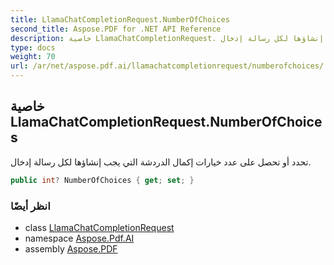 ```yaml
---
title: LlamaChatCompletionRequest.NumberOfChoices
second_title: Aspose.PDF for .NET API Reference
description: خاصية LlamaChatCompletionRequest. تحدد أو تحصل على عدد خيارات إكمال الدردشة التي يجب إنشاؤها لكل رسالة إدخال
type: docs
weight: 70
url: /ar/net/aspose.pdf.ai/llamachatcompletionrequest/numberofchoices/
---
```

## خاصية LlamaChatCompletionRequest.NumberOfChoices

تحدد أو تحصل على عدد خيارات إكمال الدردشة التي يجب إنشاؤها لكل رسالة إدخال.

```csharp
public int? NumberOfChoices { get; set; }
```

### انظر أيضًا

* class [LlamaChatCompletionRequest](../)
* namespace [Aspose.Pdf.AI](../../../aspose.pdf.ai/)
* assembly [Aspose.PDF](../../../)